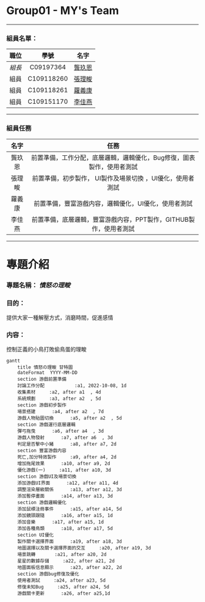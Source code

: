 # Group01 - MY's Team
---
### 組員名單：
|職位|學號|名字|
|:--:|:--:|:--:|
|*組長*|C09197364|[龔玖恩](https://github.com/gabrielkhiong)|
|組員|C109118260|[張理畯](https://github.com/jonathantiong)|
|組員|C109118261|[蘿義康](https://github.com/Alexlowyikang)|
|組員|C109151170|[李佳燕](https://github.com/Jyennn)|

---
###  組員任務
|名字|任務|
|:--:|:--:|
|龔玖恩| 前置準備，工作分配，底層邏輯，邏輯優化，Bug修復，圖表製作，使用者測試|
|張理畯| 前置準備，初步製作， UI製作及場景切換 ，UI優化，使用者測試|
|蘿義康| 前置準備，豐富游戲内容，邏輯優化，UI優化，使用者測試|
|李佳燕| 前置準備，底層邏輯，豐富游戲内容，PPT製作，GITHUB製作，使用者測試|

---
# 專題介紹
### 專題名稱： *憤怒の理畯*
### 目的：
提供大家一種解壓方式，消磨時間，促進感情
### 内容：
控制正義的小鳥打敗偷鳥蛋的理畯





```mermaid
gantt
    title 憤怒の理畯 甘特圖
    dateFormat  YYYY-MM-DD
    section 游戲前置準備
    討論工作分配           :a1, 2022-10-08, 1d
    收集素材     :a2, after a1  , 4d
    系統規劃     :a3, after a2  , 5d
    section 游戲初步製作
    場景搭建      :a4, after a2  , 7d
    游戲人物貼圖切換      :a5, after a2  , 5d
    section 游戲運行底層邏輯
    彈弓拖曳      :a6, after a4  , 3d
    游戲人物發射      :a7, after a6  , 3d
    判定是否擊中小豬      :a8, after a7, 2d
    section 豐富游戲内容
    死亡,加分特效製作     :a9, after a4, 2d
    增加拖尾效果      :a10, after a9, 2d
    優化游戲(一)     :a11, after a10, 3d
    section 游戲UI及場景切換
    添加游戲UI界面      :a12, after a11, 4d
    調整渲染層級關係      :a13, after a12, 3d
    添加暫停畫面      :a14, after a13, 3d
    section 游戲邏輯優化
    添加鼠標注冊事件      :a15, after a14, 5d
    添加鏡頭跟隨      :a16, after a15, 1d
    添加音樂      :a17, after a15, 1d
    添加各種鳥類      :a18, after a17, 5d
    section UI優化
    製作關卡選擇界面      :a19, after a18, 3d
    地圖選擇以及關卡選擇界面的交互     :a20, after a19, 3d
    場景跳轉       :a21, after a20, 2d
    星星的數據存儲     :a22, after a21, 2d
    地圖面板信息顯示      :a23, after a22, 2d
    section 游戲bug修復及優化
    使用者測試     :a24, after a23, 5d
    修復未知Bug     :a25, after a24, 5d
    游戲關卡更新      :a26, after a25,1d
```
